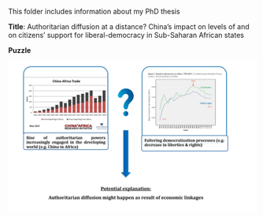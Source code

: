 This folder includes information about my PhD thesis 

**Title**: Authoritarian diffusion at a distance? China’s impact on levels of and on citizens’ support for liberal-democracy in Sub-Saharan African states

**Puzzle**

![](https://raw.githubusercontent.com/RalucaN/Data-projects/master/PhD_thesis(2015-2019)/thesis_puzzle.png)
